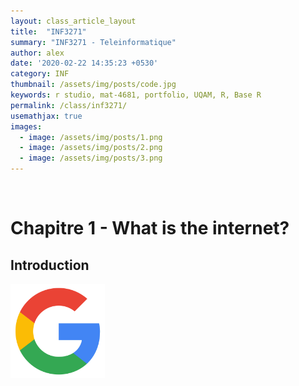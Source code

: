 ```yaml
---
layout: class_article_layout 
title:  "INF3271"
summary: "INF3271 - Teleinformatique"
author: alex
date: '2020-02-22 14:35:23 +0530'
category: INF
thumbnail: /assets/img/posts/code.jpg
keywords: r studio, mat-4681, portfolio, UQAM, R, Base R
permalink: /class/inf3271/
usemathjax: true
images: 
  - image: /assets/img/posts/1.png
  - image: /assets/img/posts/2.png
  - image: /assets/img/posts/3.png
---
```

<br>

# Chapitre 1 - What is the internet?
## Introduction

<img src="/assets/img/google.png" alt="google photo" width="30%"/>
